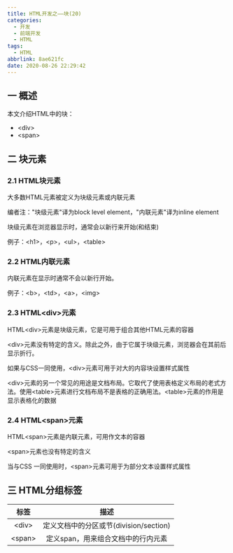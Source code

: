 ```yaml
---
title: HTML开发之——块(20)
categories:
  - 开发
  - 前端开发
  - HTML
tags:
  - HTML
abbrlink: 8ae621fc
date: 2020-08-26 22:29:42
---
```

## 一 概述

本文介绍HTML中的块：

* \<div>
* \<span>

<!--more-->

## 二  块元素

### 2.1 HTML块元素

大多数HTML元素被定义为块级元素或内联元素

编者注："块级元素"译为block level element，"内联元素"译为inline element

块级元素在浏览器显示时，通常会以新行来开始(和结束)

例子：\<h1>，\<p>，\<ul>，\<table>

### 2.2 HTML内联元素

内联元素在显示时通常不会以新行开始。

例子：\<b>，\<td>，\<a>，\<img>

### 2.3 HTML\<div>元素

HTML\<div>元素是块级元素，它是可用于组合其他HTML元素的容器

\<div>元素没有特定的含义。除此之外，由于它属于块级元素，浏览器会在其前后显示折行。

如果与CSS一同使用，\<div>元素可用于对大的内容块设置样式属性

\<div>元素的另一个常见的用途是文档布局。它取代了使用表格定义布局的老式方法。使用\<table>元素进行文档布局不是表格的正确用法。\<table>元素的作用是显示表格化的数据

### 2.4 HTML\<span>元素

HTML\<span>元素是内联元素，可用作文本的容器

\<span>元素也没有特定的含义

当与CSS 一同使用时，\<span>元素可用于为部分文本设置样式属性

## 三 HTML分组标签

|  标签   |                  描述                  |
| :-----: | :------------------------------------: |
| \<div>  | 定义文档中的分区或节(division/section) |
| \<span> |   定义span，用来组合文档中的行内元素   |

